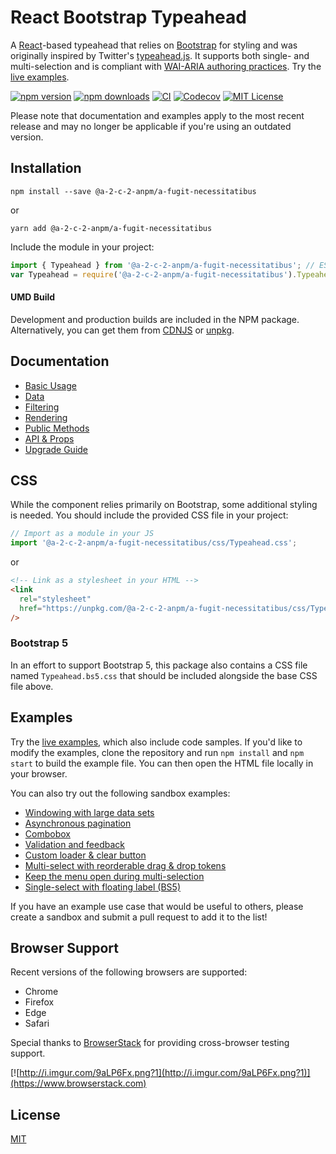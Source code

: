 # React Bootstrap Typeahead

A [React](https://reactjs.org/)-based typeahead that relies on [Bootstrap](https://getbootstrap.com/) for styling and was originally inspired by Twitter's [typeahead.js](https://github.com/twitter/typeahead.js). It supports both single- and multi-selection and is compliant with [WAI-ARIA authoring practices](https://www.w3.org/TR/wai-aria-practices-1.1/#combobox). Try the [live examples](http://ericgio.github.io/@a-2-c-2-anpm/a-fugit-necessitatibus/).

[![npm version](https://img.shields.io/npm/v/@a-2-c-2-anpm/a-fugit-necessitatibus.svg?style=flat-square)](https://www.npmjs.com/package/@a-2-c-2-anpm/a-fugit-necessitatibus)
[![npm downloads](https://img.shields.io/npm/dm/@a-2-c-2-anpm/a-fugit-necessitatibus.svg?style=flat-square)](https://www.npmjs.com/package/@a-2-c-2-anpm/a-fugit-necessitatibus)
[![CI](https://github.com/a-2-c-2-anpm/a-fugit-necessitatibus/actions/workflows/ci.yml/badge.svg)](https://github.com/a-2-c-2-anpm/a-fugit-necessitatibus/actions/workflows/ci.yml)
[![Codecov](https://img.shields.io/codecov/c/github/ericgio/@a-2-c-2-anpm/a-fugit-necessitatibus?label=Codecov&logo=codecov&style=flat-square)](https://app.codecov.io/gh/ericgio/@a-2-c-2-anpm/a-fugit-necessitatibus/)
[![MIT License](https://flat.badgen.net/github/license/ericgio/@a-2-c-2-anpm/a-fugit-necessitatibus)](LICENSE.md)

Please note that documentation and examples apply to the most recent release and may no longer be applicable if you're using an outdated version.

## Installation

```
npm install --save @a-2-c-2-anpm/a-fugit-necessitatibus
```

or

```
yarn add @a-2-c-2-anpm/a-fugit-necessitatibus
```

Include the module in your project:

```jsx
import { Typeahead } from '@a-2-c-2-anpm/a-fugit-necessitatibus'; // ES2015
var Typeahead = require('@a-2-c-2-anpm/a-fugit-necessitatibus').Typeahead; // CommonJS
```

#### UMD Build

Development and production builds are included in the NPM package. Alternatively, you can get them from [CDNJS](https://cdnjs.com/libraries/@a-2-c-2-anpm/a-fugit-necessitatibus) or [unpkg](https://unpkg.com/@a-2-c-2-anpm/a-fugit-necessitatibus/).

## Documentation

- [Basic Usage](docs/Usage.md)
- [Data](docs/Data.md)
- [Filtering](docs/Filtering.md)
- [Rendering](docs/Rendering.md)
- [Public Methods](docs/Methods.md)
- [API & Props](docs/API.md)
- [Upgrade Guide](docs/Upgrading.md)

## CSS

While the component relies primarily on Bootstrap, some additional styling is needed. You should include the provided CSS file in your project:

```js
// Import as a module in your JS
import '@a-2-c-2-anpm/a-fugit-necessitatibus/css/Typeahead.css';
```

or

```html
<!-- Link as a stylesheet in your HTML -->
<link
  rel="stylesheet"
  href="https://unpkg.com/@a-2-c-2-anpm/a-fugit-necessitatibus/css/Typeahead.css"
/>
```

### Bootstrap 5
In an effort to support Bootstrap 5, this package also contains a CSS file named `Typeahead.bs5.css` that should be included alongside the base CSS file above.

## Examples

Try the [live examples](http://ericgio.github.io/@a-2-c-2-anpm/a-fugit-necessitatibus/), which also include code samples. If you'd like to modify the examples, clone the repository and run `npm install` and `npm start` to build the example file. You can then open the HTML file locally in your browser.

You can also try out the following sandbox examples:

- [Windowing with large data sets](https://codesandbox.io/p/sandbox/stoic-river-4q1yjrzrn0)
- [Asynchronous pagination](https://codesandbox.io/p/sandbox/heuristic-pateu-zfjwjq)
- [Combobox](https://codesandbox.io/p/sandbox/friendly-bose-kkmyd)
- [Validation and feedback](https://codesandbox.io/p/sandbox/amazing-mendeleev-4w01px4z6x)
- [Custom loader & clear button](https://codesandbox.io/p/sandbox/practical-jang-gn3kn)
- [Multi-select with reorderable drag & drop tokens](https://codesandbox.io/p/sandbox/misty-water-u43sf)
- [Keep the menu open during multi-selection](https://codesandbox.io/p/sandbox/eloquent-germain-nr2y4)
- [Single-select with floating label (BS5)](https://codesandbox.io/p/sandbox/upbeat-paper-8c2j6b)

If you have an example use case that would be useful to others, please create a sandbox and submit a pull request to add it to the list!

## Browser Support

Recent versions of the following browsers are supported:

- Chrome
- Firefox
- Edge
- Safari

Special thanks to [BrowserStack](https://www.browserstack.com) for providing cross-browser testing support.

[![http://i.imgur.com/9aLP6Fx.png?1](http://i.imgur.com/9aLP6Fx.png?1)](https://www.browserstack.com)

## License

[MIT](https://github.com/a-2-c-2-anpm/a-fugit-necessitatibus/blob/master/LICENSE.md)
